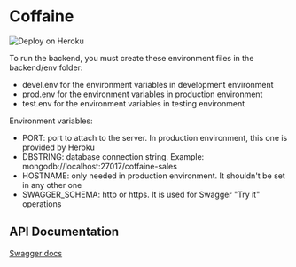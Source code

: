 # Coffaine

![Deploy on Heroku](https://github.com/Proyecto-FIS/coffaine-sales/workflows/Deploy%20on%20Heroku/badge.svg?branch=main)

To run the backend, you must create these environment files in the backend/env folder:
- devel.env for the environment variables in development environment
- prod.env for the environment variables in production environment
- test.env for the environment variables in testing environment

Environment variables:
- PORT: port to attach to the server. In production environment, this one is provided by Heroku
- DBSTRING: database connection string. Example: mongodb://localhost:27017/coffaine-sales
- HOSTNAME: only needed in production environment. It shouldn't be set in any other one
- SWAGGER_SCHEMA: http or https. It is used for Swagger "Try it" operations

## API Documentation
[Swagger docs](https://coffaine-sales.herokuapp.com/api-docs)
